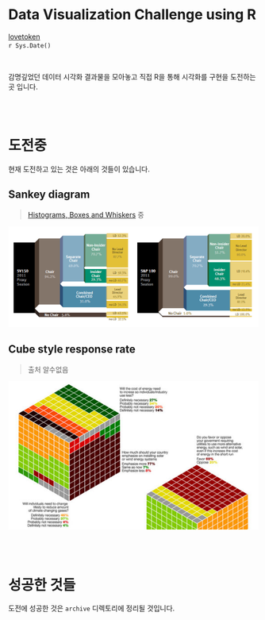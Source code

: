 # Data Visualization Challenge using R
<a href = "https://lovetoken.github.io">lovetoken</a>  
`r Sys.Date()`  

<style type="text/css">@import url("https://maxcdn.bootstrapcdn.com/bootswatch/3.3.7/yeti/bootstrap.min.css")</style><br>



감명깊었던 데이터 시각화 결과물을 모아놓고 직접 R을 통해 시각화를 구현을 도전하는 곳 입니다.

<br><br>

# 도전중

현재 도전하고 있는 것은 아래의 것들이 있습니다.  

## Sankey diagram

> [Histograms, Boxes and Whiskers](http://blog.threestory.com/wordpress/topics/data-visualization) 중 

![](image/fw_branches.png)

## Cube style response rate

> 출처 알수없음

![](image/roadtoC.jpg)

<br><br>

# 성공한 것들

도전에 성공한 것은 `archive` 디렉토리에 정리될 것입니다.
